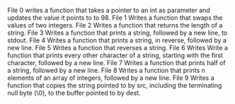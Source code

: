 File 0 writes a function that takes a pointer to an int as parameter and updates the value it points to to 98.
File 1 Writes a function that swaps the values of two integers.
File 2 Writes a function that returns the length of a string.
File 3 Writes a function that prints a string, followed by a new line, to stdout.
File 4 Writes a function that prints a string, in reverse, followed by a new line.
File 5 Writes a function that reverses a string.
File 6 Writes Write a function that prints every other character of a string, starting with the first character, followed by a new line.
File 7 Writes a function that prints half of a string, followed by a new line.
File 8 Writes a function that prints n elements of an array of integers, followed by a new line.
File 9 Writes a function that copies the string pointed to by src, including the terminating null byte (\0), to the buffer pointed to by dest.
